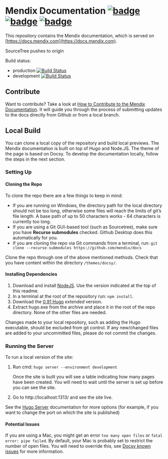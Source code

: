 # Mendix Documentation [![badge](https://img.shields.io/badge/hugo-0.91.0-green.svg)](https://gohugo.io/) [![badge](https://img.shields.io/badge/node-16.18.1-green.svg)](https://nodejs.org/en/) [![badge](https://img.shields.io/badge/docsy-0.1.0-green.svg)](https://www.docsy.dev/)

This repository contains the Mendix documentation, which is served on [https://docs.mendix.com](https://docs.mendix.com).

SourceTree pushes to origin

Build status:

* production [![Build Status](https://secure.travis-ci.org/mendix/docs.png?branch=production)](https://app.travis-ci.com/github/mendix/docs)
* development [![Build Status](https://secure.travis-ci.org/mendix/docs.png?branch=development)](https://app.travis-ci.com/github/mendix/docs)

## Contribute

Want to contribute? Take a look at [How to Contribute to the Mendix Documentation](https://docs.mendix.com/developerportal/community-tools/contribute-to-the-mendix-documentation). It will guide you through the process of submitting updates to the docs directly from Github or from a local branch.

## Local Build

You can clone a local copy of the repository and build local previews. The Mendix documentation is built on top of Hugo and Node.JS. The theme of the page is based on Docsy. To develop the documentation locally, follow the steps in the next section.

### Setting Up

#### Cloning the Repo

To clone the repo there are a few things to keep in mind:

* If you are running on Windows, the directory path for the local directory should not be too long, otherwise some files will reach the limits of git’s file length. A base path of up to 50 characters works - 64 characters is currently too long.
* If you are using a Git GUI-based tool (such as Sourcetree), make sure you have **Recurse submodules** checked. Github Desktop does this automatically for you.
* If you are cloning the repo via Git commands from a terminal, run: `git clone --recurse-submodules https://github.com/mendix/docs`

Clone the repo through one of the above mentioned methods. Check that you have content within the directory `/themes/docsy/`.

#### Installing Dependencies

1. Download and install [NodeJS](https://nodejs.org/en/download/). Use the version indicated at the top of this readme.
1. In a terminal at the root of the repository run: `npm install`.
1. Download the [0.91 Hugo](https://github.com/gohugoio/hugo/releases/tag/v0.91.0) *extended* version.
1. Extract hugo.exe from the archive and place it in the root of the repo directory. None of the other files are needed.

Changes made to your local repository, such as adding the Hugo executable, should be excluded from git control. If any new/changed files are added to your uncommitted files, please do not commit the changes.

### Running the Server

To run a local version of the site: 

1. Run cmd: `hugo server --environment development`

    Once the site is built you will see a table indicating how many pages have been created. You will need to wait until the server is set up before you can see the site.

2. Go to http://localhost:1313/  and see the site live.

See the [Hugo Server](https://gohugo.io/commands/hugo_server/) documentation for more options (for example, if you want to change the port on which the site is published)

#### Potential Issues

If you are using a Mac, you might get an error `too many open files` or `fatal error: pipe failed`. By default, your Mac is probably set to restrict the number of open files. You will need to override this, see [Docsy known issues](https://www.docsy.dev/docs/getting-started/#known-issues) for more information.
